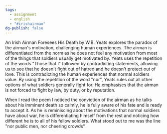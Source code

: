 ```yaml
---
tags:
  - assignment
  - english
  - "#irishairman"
dg-publish: false
---
```

An Irish Airman Foresees His Death by W.B. Yeats explores the paradox of the airman's motivation, challenging human experiences. The airman is differentiated from the norm as he does not feel any motivation from most of the things that soldiers usually get motivated by. Yeats uses the repetition of the words "Those that I" followed by contradicting statements, allowing us to see that he doesn't fight out of hatred and he doesn't protect out of love. This is contradicting the human experiences that normal soldiers value. By using the repetition of the word "nor", Yeats rules out all other options of what soldiers generally fight for. He emphasises that the airman is not forced to fight by law, by duty, or by reputation. 

When I read the poem I noticed the conviction of the airman as he talks about his imminent death so calmly, he is fully aware of his fate and is ready to accept it. As he is reminiscing about the motivations that normal soldiers have about war, he is differentiating himself from the rest and noticing how different he is to all of his fellow soldiers. What stood out to me was the line "nor public men, nor cheering crowds"
